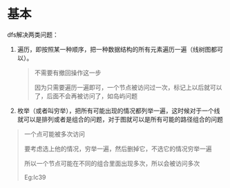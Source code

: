 # 基本





dfs解决两类问题：

1. 遍历，即按照某一种顺序，把一种数据结构的所有元素遍历一遍（线树图都可以）。

   > 不需要有撤回操作这一步
   >
   > 因为只需要遍历一遍即可，一个节点被访问过一次，标记上以后就可以了，后面不会再被访问了，如岛屿问题

2.  枚举（或者叫穷举），把所有可能出现的情况都列举一遍，这时候对于一个线就可以是排列或者是组合的问题，对于图就可以是所有可能的路径组合的问题

   > 一个点可能被多次访问
   >
   > 要考虑选上他的情况，穷举一遍，然后删掉它，不选它的情况穷举一遍
   >
   > 所以一个节点可能在不同的组合里面出现多次，所以会被访问多次
   >
   > Eg:lc39